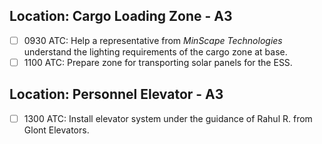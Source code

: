 ## Location: Cargo Loading Zone - A3

- [ ] 0930 ATC: Help a representative from *MinScape Technologies* understand the lighting requirements of the cargo zone at base.
- [ ] 1100 ATC: Prepare zone for transporting solar panels for the ESS.

## Location: Personnel Elevator - A3

- [ ] 1300 ATC: Install elevator system under the guidance of Rahul R. from Glont Elevators.
